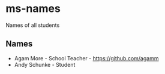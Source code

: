 # ms-names

Names of all students

## Names

- Agam More - School Teacher - https://github.com/agamm
- Andy Schunke - Student
